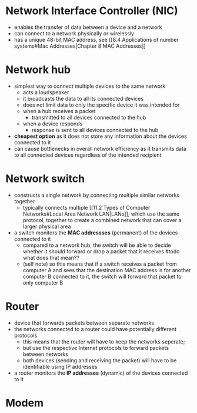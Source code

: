 # Network Interface Controller (NIC)

 - enables the transfer of data between a device and a network
 - can connect to a network physically or wirelessly
- has a unique 48-bit MAC address, see [[8.4 Applications of number systems#Mac Addresses|Chapter 8 MAC Addresses]]

# Network hub

- simplest way to connect multiple devices to the same network
	- acts a loudspeaker
	- it broadcasts the data to all its connected devices
	- does not limit data to only the specific device it was intended for
	- when a hub receives a packet 
		- transmitted to all devices connected to the hub
	- when a device responds
		- response is sent to all devices connected to the hub
- **cheapest option** as it does not store any information about the devices connected to it
- can cause bottlenecks in overall network efficiency as it transmits data to all connected devices regardless of the intended recipient

# Network switch

- constructs a single network by connecting multiple similar networks together
	- typically connects multiple [[11.2 Types of Computer Networks#Local Area Network LAN|LANs]], which use the same protocol, together to create a combined network that can cover a larger physical area
- a switch monitors the **MAC addressses** (permanent) of the devices connected to it
	- compared to a network hub, the switch will be able to decide whether it should forward or drop a packet that it receives #todo what does that mean??
	- (self note) so this means that if a switch receives a packet from computer A and sees that the destination MAC address is for another computer B connected to it, the switch will forward that packet to only computer B

# Router

- device that forwards packets between separate networks
- the networks connected to a router could have potentially different protocols
	- this means that the router will have to keep the networks seperate;
	- but use the respective Internet protocols to forward packets between networks
	- both devices (sending and receiving the packet) will have to be identifiable using IP addresses
- a router monitors the **IP addresses** (dynamic) of the devices connected to it

# Modem